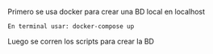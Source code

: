 Primero se usa docker para crear una BD local en localhost

    En terminal usar: docker-compose up


Luego se corren los scripts para crear la BD